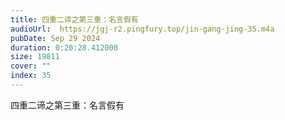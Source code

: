 ```yaml
---
title: 四重二谛之第三重：名言假有
audioUrl:  https://jgj-r2.pingfury.top/jin-gang-jing-35.m4a
pubDate: Sep 29 2024
duration: 0:20:28.412000
size: 19811
cover: ""
index: 35
---
```

四重二谛之第三重：名言假有